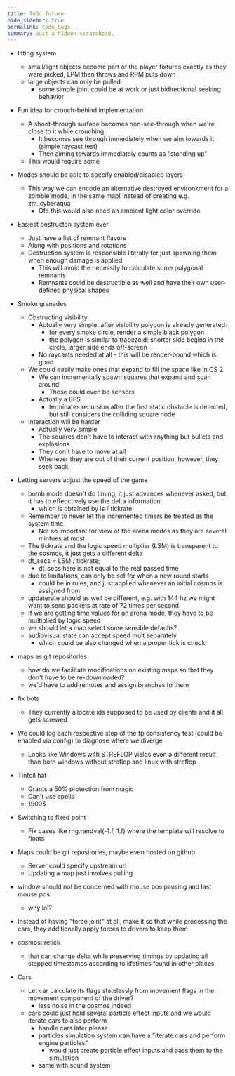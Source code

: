 ```yaml
---
title: ToDo future
hide_sidebar: true
permalink: todo_bugs
summary: Just a hidden scratchpad.
---
```


- lifting system
	- small/light objects become part of the player fixtures exactly as they were picked, LPM then throws and RPM puts down
	- large objects can only be pulled
		- some simple joint could be at work or just bidirectional seeking behavior

- Fun idea for crouch-behind implementation
	- A shoot-through surface becomes non-see-through when we're close to it while crouching
		- It becomes see through immediately when we aim towards it (simple raycast test)
		- Then aiming towards immediately counts as "standing up"
	- This would require some 

- Modes should be able to specify enabled/disabled layers
	- This way we can encode an alternative destroyed environkment for a zombie mode, in the same map! Instead of creating e.g. zm_cyberaqua
		- Ofc this would also need an ambient light color override

- Easiest destructon system ever
	- Just have a list of remnant flavors
	- Along with positions and rotations
	- Destruction system is responsible literally for just spawning them when enough damage is applied
		- This will avoid the necessity to calculate some polygonal remnants
		- Remnants could be destructible as well and have their own user-defined physical shapes

- Smoke grenades
	- Obstructing visibility
		- Actually very simple: after visibility polygon is already generated:
			- for every smoke circle, render a simple black polygon 
			- the polygon is similar to trapezoid: shorter side begins in the circle, larger side ends off-screen
		- No raycasts needed at all - this will be render-bound which is good
	- We could easily make ones that expand to fill the space like in CS 2
		- We can incrementally spawn squares that expand and scan around
			- These could even be sensors
		- Actually a BFS
			- terminates recursion after the first static obstacle is detected, but still considers the colliding square node
	- Interaction will be harder
		- Actually very simple
		- The squares don't have to interact with anything but bullets and explosions
		- They don't have to move at all
		- Whenever they are out of their current position, however, they seek back

- Letting servers adjust the speed of the game
	- bomb mode doesn't do timing, it just advances whenever asked, but it has to effecctively use the delta information
		- which is obtained by ls / tickrate
	- Remember to never let the incremented timers be treated as the system time
		- Not so important for view of the arena modes as they are several mintues at most
	- The tickrate and the logic speed multiplier (LSM) is transparent to the cosmos, it just gets a different delta
	- dt_secs = LSM / tickrate;
		- dt_secs here is not equal to the real passed time
	- due to limitations, can only be set for when a new round starts
		- could be in rules, and just applied whenever an initial cosmos is assigned from
	- updaterate should as well be different, e.g. with 144 hz we might want to send packets at rate of 72 times per second
	- If we are getting time values for an arena mode, they have to be multiplied by logic speed
	- we should let a map select some sensible defaults?
	- audiovisual state can accept speed mult separately
		- which could be also changed when a proper tick is check

- maps as git repositories
	- how do we facilitate modifications on existing maps so that they don't have to be re-downloaded?
	- we'd have to add remotes and assign branches to them

- fix bots 
	- They currently allocate ids supposed to be used by clients and it all gets screwed

- We could log each respective step of the fp consistency test (could be enabled via config) to diagnose where we diverge
	- Looks like Windows with STREFLOP yields even a different result than both windows without streflop and linux with streflop

- Tinfoil hat
	- Grants a 50% protection from magic
	- Can't use spells
	- 1900$

- Switching to fixed point
	- Fix cases like rng.randval(-1.f, 1.f) where the template will resolve to floats

- Maps could be git repositories, maybe even hosted on github
	- Server could specify upstream url
	- Updating a map just involves pulling

- window should not be concerned with mouse pos pausing and last mouse pos.
	- why lol?

- Instead of having "force joint" at all, make it so that while processing the cars, they additionally apply forces to drivers to keep them

- cosmos::retick 
	- that can change delta while preserving timings by updating all stepped timestamps according to lifetimes found in other places

- Cars
	- Let car calculate its flags statelessly from movement flags in the movement component of the driver?
		- less noise in the cosmos indeed
	- cars could just hold several particle effect inputs and we would iterate cars to also perform
		- handle cars later please
		- particles simulation system can have a "iterate cars and perform engine particles"
			- would just create particle effect inputs and pass them to the simulation
		- same with sound system

